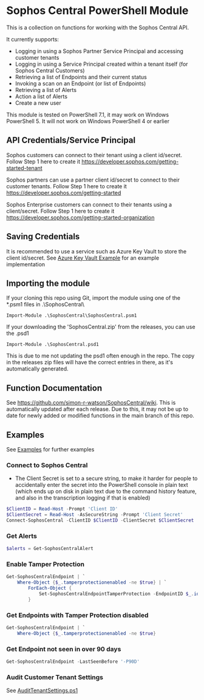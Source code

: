 # Sophos Central PowerShell Module

This is a collection on functions for working with the Sophos Central API.

It currently supports:

* Logging in using a Sophos Partner Service Principal and accessing customer tenants
* Logging in using a Service Principal created within a tenant itself (for Sophos Central Customers)
* Retrieving a list of Endpoints and their current status
* Invoking a scan on an Endpoint (or list of Endpoints)
* Retrieving a list of Alerts
* Action a list of Alerts
* Create a new user

This module is tested on PowerShell 7.1, it may work on Windows PowerShell 5. It will not work on Windows PowerShell 4 or earlier

## API Credentials/Service Principal

Sophos customers can connect to their tenant using a client id/secret. Follow Step 1 here to create it
<https://developer.sophos.com/getting-started-tenant>

Sophos partners can use a partner client id/secret to connect to their customer tenants. Follow Step 1 here to create it
<https://developer.sophos.com/getting-started>

Sophos Enterprise customers can connect to their tenants using a client/secret. Follow Step 1 here to create it
<https://developer.sophos.com/getting-started-organization>

## Saving Credentials

It is recommended to use a service such as Azure Key Vault to store the client id/secret. See [Azure Key Vault Example](./Examples/Azure%20Key%20Vault%20Example.md) for an example implementation

## Importing the module

If your cloning this repo using Git, import the module using one of the *.psm1 files in .\SophosCentral\

```pwsh
Import-Module .\SophosCentral\SophosCentral.psm1
```

If your downloading the 'SophosCentral.zip' from the releases, you can use the .psd1

```pwsh
Import-Module .\SophosCentral.psd1
```

This is due to me not updating the psd1 often enough in the repo. The copy in the releases zip files will have the correct entries in there, as it's automatically generated.

## Function Documentation

See <https://github.com/simon-r-watson/SophosCentral/wiki>. This is automatically updated after each release. Due to this, it may not be up to date for newly added or modified functions in the main branch of this repo.

## Examples

See [Examples](./Examples/) for further examples

### Connect to Sophos Central

* The Client Secret is set to a secure string, to make it harder for people to accidentally enter the secret into the PowerShell console in plain text (which ends up on disk in plain text due to the command history feature, and also in the transcription logging if that is enabled)

``` powershell
$ClientID = Read-Host -Prompt 'Client ID'
$ClientSecret = Read-Host -AsSecureString -Prompt 'Client Secret'
Connect-SophosCentral -ClientID $ClientID -ClientSecret $ClientSecret
```

### Get Alerts

``` powershell
$alerts = Get-SophosCentralAlert
```

### Enable Tamper Protection

``` powershell
Get-SophosCentralEndpoint | `
    Where-Object {$_.tamperprotectionenabled -ne $true} | `
        ForEach-Object { 
            Set-SophosCentralEndpointTamperProtection -EndpointID $_.id -Enabled $true -Force
        }
```

### Get Endpoints with Tamper Protection disabled

``` powershell
Get-SophosCentralEndpoint | `
    Where-Object {$_.tamperprotectionenabled -ne $true}
```

### Get Endpoint not seen in over 90 days

``` powershell
Get-SophosCentralEndpoint -LastSeenBefore '-P90D'
```

### Audit Customer Tenant Settings

See [AuditTenantSettings.ps1](./Examples/AuditTenantSettings.ps1)
